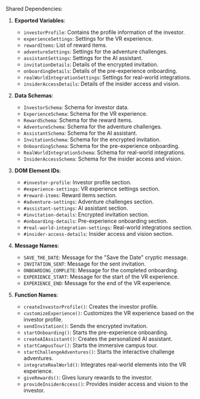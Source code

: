 Shared Dependencies:

1. **Exported Variables**: 
   - `investorProfile`: Contains the profile information of the investor.
   - `experienceSettings`: Settings for the VR experience.
   - `rewardItems`: List of reward items.
   - `adventureSettings`: Settings for the adventure challenges.
   - `assistantSettings`: Settings for the AI assistant.
   - `invitationDetails`: Details of the encrypted invitation.
   - `onboardingDetails`: Details of the pre-experience onboarding.
   - `realWorldIntegrationSettings`: Settings for real-world integrations.
   - `insiderAccessDetails`: Details of the insider access and vision.

2. **Data Schemas**: 
   - `InvestorSchema`: Schema for investor data.
   - `ExperienceSchema`: Schema for the VR experience.
   - `RewardSchema`: Schema for the reward items.
   - `AdventureSchema`: Schema for the adventure challenges.
   - `AssistantSchema`: Schema for the AI assistant.
   - `InvitationSchema`: Schema for the encrypted invitation.
   - `OnboardingSchema`: Schema for the pre-experience onboarding.
   - `RealWorldIntegrationSchema`: Schema for real-world integrations.
   - `InsiderAccessSchema`: Schema for the insider access and vision.

3. **DOM Element IDs**: 
   - `#investor-profile`: Investor profile section.
   - `#experience-settings`: VR experience settings section.
   - `#reward-items`: Reward items section.
   - `#adventure-settings`: Adventure challenges section.
   - `#assistant-settings`: AI assistant section.
   - `#invitation-details`: Encrypted invitation section.
   - `#onboarding-details`: Pre-experience onboarding section.
   - `#real-world-integration-settings`: Real-world integrations section.
   - `#insider-access-details`: Insider access and vision section.

4. **Message Names**: 
   - `SAVE_THE_DATE`: Message for the "Save the Date" cryptic message.
   - `INVITATION_SENT`: Message for the sent invitation.
   - `ONBOARDING_COMPLETE`: Message for the completed onboarding.
   - `EXPERIENCE_START`: Message for the start of the VR experience.
   - `EXPERIENCE_END`: Message for the end of the VR experience.

5. **Function Names**: 
   - `createInvestorProfile()`: Creates the investor profile.
   - `customizeExperience()`: Customizes the VR experience based on the investor profile.
   - `sendInvitation()`: Sends the encrypted invitation.
   - `startOnboarding()`: Starts the pre-experience onboarding.
   - `createAIAssistant()`: Creates the personalized AI assistant.
   - `startCampusTour()`: Starts the immersive campus tour.
   - `startChallengeAdventures()`: Starts the interactive challenge adventures.
   - `integrateRealWorld()`: Integrates real-world elements into the VR experience.
   - `giveRewards()`: Gives luxury rewards to the investor.
   - `provideInsiderAccess()`: Provides insider access and vision to the investor.